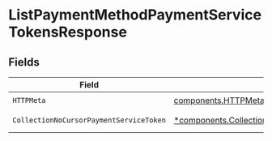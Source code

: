 # ListPaymentMethodPaymentServiceTokensResponse


## Fields

| Field                                                                                                                 | Type                                                                                                                  | Required                                                                                                              | Description                                                                                                           |
| --------------------------------------------------------------------------------------------------------------------- | --------------------------------------------------------------------------------------------------------------------- | --------------------------------------------------------------------------------------------------------------------- | --------------------------------------------------------------------------------------------------------------------- |
| `HTTPMeta`                                                                                                            | [components.HTTPMetadata](../../models/components/httpmetadata.md)                                                    | :heavy_check_mark:                                                                                                    | N/A                                                                                                                   |
| `CollectionNoCursorPaymentServiceToken`                                                                               | [*components.CollectionNoCursorPaymentServiceToken](../../models/components/collectionnocursorpaymentservicetoken.md) | :heavy_minus_sign:                                                                                                    | Successful Response                                                                                                   |